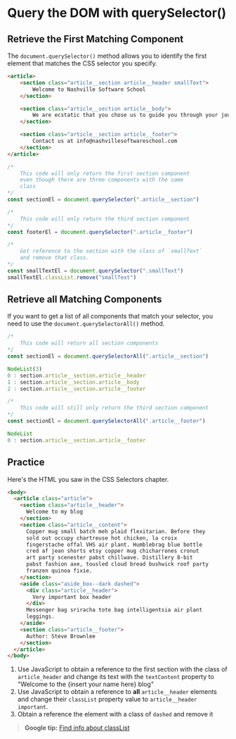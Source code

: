 # Query the DOM with querySelector()

## Retrieve the First Matching Component

The `document.querySelector()` method allows you to identify the first element that matches the CSS selector you specify.

```html
<article>
    <section class="article__section article__header smallText">
        Welcome to Nashville Software School
    </section>

    <section class="article__section article__body">
        We are ecstatic that you chose us to guide you through your journey to being a software developer.
    </section>

    <section class="article__section article__footer">
        Contact us at info@nashvillesoftwareschool.com
    </section>
</article>
```

```js
/*
    This code will only return the first section component
    even though there are three components with the same
    class
*/
const sectionEl = document.querySelector(".article__section")

/*
    This code will only return the third section component
*/
const footerEl = document.querySelector(".article__footer")

/*
    Get reference to the section with the class of `smallText`
    and remove that class.
*/
const smallTextEl = document.querySelector(".smallText")
smallTextEl.classList.remove("smallText")
```

## Retrieve all Matching Components

If you want to get a list of all components that match your selector, you need to use the `document.querySelectorAll()` method.

```js
/*
    This code will return all section components
*/
const sectionEl = document.querySelectorAll(".article__section")

NodeList(3)
0 : section.article__section.article__header
1 : section.article__section.article__body
2 : section.article__section.article__footer
```

```js
/*
    This code will still only return the third section component
*/
const sectionEl = document.querySelectorAll(".article__footer")

NodeList
0 : section.article__section.article__footer
```

## Practice

Here's the HTML you saw in the CSS Selectors chapter.

```html
<body>
  <article class="article">
    <section class="article__header">
      Welcome to my blog
    </section>
    <section class="article__content">
      Copper mug small batch meh plaid flexitarian. Before they
      sold out occupy chartreuse hot chicken, la croix
      fingerstache offal VHS air plant. Humblebrag blue bottle
      cred af jean shorts etsy copper mug chicharrones cronut
      art party scenester pabst chillwave. Distillery 8-bit
      pabst fashion axe, tousled cloud bread bushwick roof party
      franzen quinoa fixie.
    </section>
    <aside class="aside_box--dark dashed">
      <div class="article__header">
        Very important box header
      </div>
      Messenger bag sriracha tote bag intelligentsia air plant
      leggings.
    </aside>
    <section class="article__footer">
      Author: Steve Brownlee
    </section>
  </article>
</body>
```

1. Use JavaScript to obtain a reference to the first section with the class of `article_header` and change its text with the `textContent` property to "Welcome to the {insert your name here} blog"
1. Use JavaScript to obtain a reference to **all** `article__header` elements and change their `classList` property value to `article__header important`.
1. Obtain a reference the element with a class of `dashed` and remove it

> **Google tip:** [Find info about classList](http://lmgtfy.com/?q=mdn+javascript+classlist)
